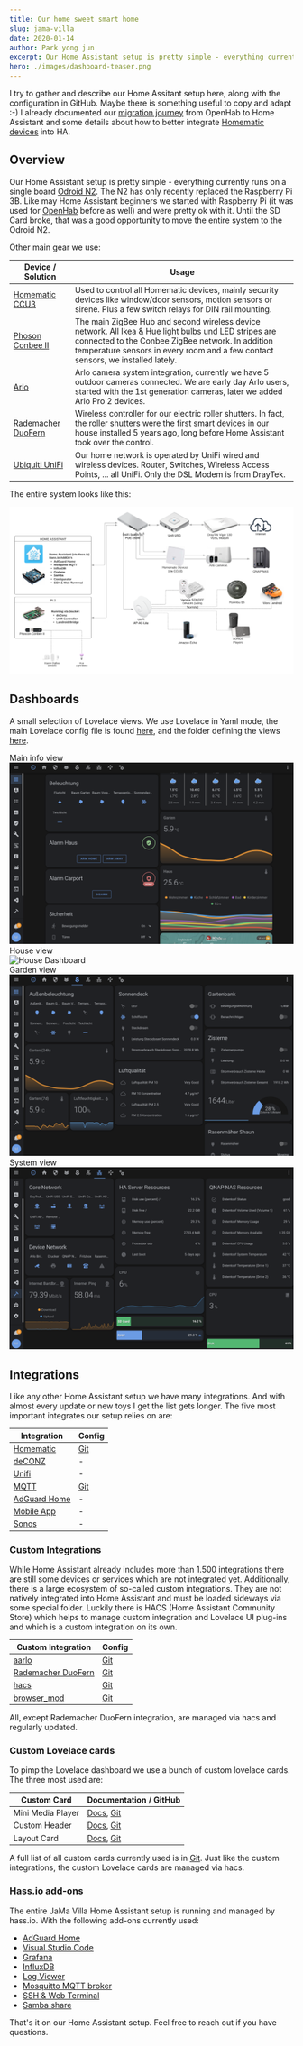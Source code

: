 ```yaml
---
title: Our home sweet smart home
slug: jama-villa
date: 2020-01-14
author: Park yong jun
excerpt: Our Home Assistant setup is pretty simple - everything currently runs on a single board computer - smooth and stable for 12+ months. This is how our setup looks like.
hero: ./images/dashboard-teaser.png
---
```


I try to gather and describe our Home Assitant setup here, along with the configuration in GitHub. Maybe there is something useful to copy and adapt :-)
I already documented our [migration journey](/home-assistant/) from OpenHab to Home Assistant and some details about how to better integrate [Homematic devices](/home-assistant-display/) into HA.

## Overview

Our Home Assistant setup is pretty simple - everything currently runs on a single board [Odroid N2](https://www.hardkernel.com/shop/odroid-n2-with-4gbyte-ram/). The N2 has only recently replaced the Raspberry Pi 3B. Like may Home Assistant beginners we started with Raspberry Pi (it was used for [OpenHab](/home-assistant/) before as well) and were pretty ok with it. Until the SD Card broke, that was a good opportunity to move the entire system to the Odroid N2.

Other main gear we use:

| Device / Solution | Usage |
| ----------------- | ----- |
| [Homematic CCU3](https://www.eq-3.com/start.html) | Used to control all Homematic devices, mainly security devices like window/door sensors, motion sensors or sirene. Plus a few switch relays for DIN rail mounting. |
| [Phoson Conbee II](https://phoscon.de/en/conbee2) | The main ZigBee Hub and second wireless device network. All Ikea & Hue light bulbs und LED stripes are connected to the Conbee ZigBee network. In addition temperature sensors in every room and a few contact sensors, we installed lately. |
| [Arlo](https://www.arlo.com/) | Arlo camera system integration, currently we have 5 outdoor cameras connected. We are early day Arlo users, started with the 1st generation cameras, later we added Arlo Pro 2 devices. |
| [Rademacher DuoFern](https://www.rademacher.de/en/smart-home/smart-home-systeme) | Wireless controller for our electric roller shutters. In fact, the roller shutters were the first smart devices in our house installed 5 years ago, long before Home Assistant took over the control. |
| [Ubiquiti UniFi](https://unifi-network.ui.com/) | Our home network is operated by UniFi wired and wireless devices. Router, Switches, Wireless Access Points, ... all UniFi. Only the DSL Modem is from DrayTek. |

The entire system looks like this:
<div className="Image__Medium">
  <img src="./images/setup.png" alt="This is our setup" />
</div>

## Dashboards

A small selection of Lovelace views. We use Lovelace in Yaml mode, the main Lovelace config file is found [here](https://github.com/mhaack/home-assistant-config/blob/master/config/ui-lovelace.yaml), and the folder defining the views [here](https://github.com/mhaack/home-assistant-config/tree/master/config/lovelace).

<figcaption>Main info view</figcaption>
<div className="Image__Medium">
  <img src="./images/dashboard-main.png" alt="Main Lovelace Dashboard" />
</div>

<figcaption>House view</figcaption>
<div className="Image__Medium">
  <img src="/images/dashboard-house.png" alt="House Dashboard" />
</div>

<figcaption>Garden view</figcaption>
<div className="Image__Medium">
  <img src="./images/dashboard-garden.png" alt="Garden Dashboard" />
</div>

<figcaption>System view</figcaption>
<div className="Image__Medium">
  <img src="./images/dashboard-system.png" alt="System Dashboard" />
</div>

## Integrations

Like any other Home Assistant setup we have many integrations. And with almost every update or new toys I get the list gets longer. The five most important integrates our setup relies on are:

| Integration | Config |
| ----------- |------- |
| [Homematic](https://www.home-assistant.io/components/homematic/) | [Git](https://github.com/mhaack/home-assistant-config/blob/master/config/integrations/homematic.yaml) |
| [deCONZ](https://www.home-assistant.io/components/deconz/) | - |
| [Unifi](https://www.home-assistant.io/components/unifi/) | - |
| [MQTT](https://www.home-assistant.io/components/mqtt/) | [Git](https://github.com/mhaack/home-assistant-config/blob/master/config/integrations/mqtt.yaml) |
| [AdGuard Home](https://www.home-assistant.io/integrations/adguard/) | - |
| [Mobile App](https://www.home-assistant.io/integrations/mobile_app/) | - |
| [Sonos](https://www.home-assistant.io/integrations/sonos) | - |

<github url="https://github.com/mhaack/home-assistant-config/tree/master/config/integrations" title="The full list is available on Github"/>

### Custom Integrations

While Home Assistant already includes more than 1.500 integrations there are still some devices or services which are not integrated yet. Additionally, there is a large ecosystem of so-called custom integrations. They are not natively integrated into Home Assistant and must be loaded sideways via some special folder. Luckily there is HACS (Home Assistant Community Store) which helps to manage custom integration and Lovelace UI plug-ins and which is a custom integration on its own.

| Custom Integration | Config |
| ------------------ | ------ |
| [aarlo](https://github.com/twrecked/hass-aarlo) | [Git](https://github.com/mhaack/home-assistant-config/blob/master/config/integrations/aarlo.yaml) |
| [Rademacher DuoFern](https://github.com/gluap/pyduofern) | [Git](https://github.com/mhaack/home-assistant-config/blob/master/config/integrations/duofern.yaml) |
| [hacs](https://github.com/custom-components/hacs) | [Git](https://github.com/mhaack/home-assistant-config/blob/master/config/integrations/hacs.yaml) |
| [browser_mod](https://github.com/thomasloven/hass-browser_mod) | [Git](https://github.com/mhaack/home-assistant-config/blob/master/config/integrations/browser_mod.yaml) |

All, except Rademacher DuoFern integration, are managed via hacs and regularly updated.

### Custom Lovelace cards

To pimp the Lovelace dashboard we use a bunch of custom lovelace cards. The three most used are:

| Custom Card | Documentation / GitHub |
| ----------- | ---------------------- |
| Mini Media Player | [Docs](https://community.home-assistant.io/t/lovelace-mini-media-player/68459), [Git](https://github.com/kalkih/mini-media-player) |
| Custom Header | [Docs](https://maykar.github.io/custom-header/#intro/intro), [Git](https://github.com/maykar/custom-header) |
| Layout Card | [Docs](https://community.home-assistant.io/t/layout-card-take-control-of-where-your-cards-end-up/147805), [Git](https://github.com/thomasloven/lovelace-layout-card) |

A full list of all custom cards currently used is in [Git](https://github.com/mhaack/home-assistant-config/tree/master/config/lovelace/resources). Just like the custom integrations, the custom Lovelace cards are managed via hacs.

### Hass.io add-ons

The entire JaMa Villa Home Assistant setup is running and managed by hass.io. With the following add-ons currently used:

* [AdGuard Home](https://github.com/hassio-addons/addon-adguard-home)
* [Visual Studio Code](https://github.com/hassio-addons/addon-vscode)
* [Grafana](https://github.com/hassio-addons/addon-grafana)
* [InfluxDB](https://github.com/hassio-addons/addon-influxdb)
* [Log Viewer](https://github.com/hassio-addons/addon-log-viewer)
* [Mosquitto MQTT broker](https://home-assistant.io/addons/mosquitto/)
* [SSH & Web Terminal](https://github.com/hassio-addons/addon-ssh)
* [Samba share](https://home-assistant.io/addons/samba/)

That's it on our Home Assistant setup. Feel free to reach out if you have questions.
